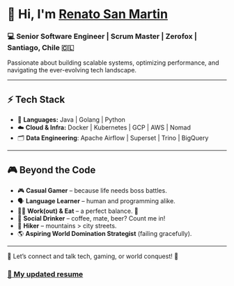 # 👋 Hi, I'm [Renato San Martin](https://www.linkedin.com/in/renato-san-martin-37306017/)  

### 💻 Senior Software Engineer | Scrum Master | Zerofox | Santiago, Chile 🇨🇱  

Passionate about building scalable systems, optimizing performance, and navigating the ever-evolving tech landscape.  

---

## ⚡ Tech Stack  
- 🚀 **Languages:** Java | Golang | Python 
- ☁️ **Cloud & Infra:** Docker | Kubernetes | GCP | AWS | Nomad 
- 🗂️ **Data Engineering**: Apache Airflow | Superset | Trino | BigQuery

---

## 🎮 Beyond the Code  

- 🎮 **Casual Gamer** – because life needs boss battles.  
- 🗣️ **Language Learner** – human and programming alike.  
- 🏋️‍♂️ **Work(out) & Eat** – a perfect balance. 🍔  
- 🍺 **Social Drinker** – coffee, mate, beer? Count me in!  
- 🥾 **Hiker** – mountains > city streets.  
- 🌎 **Aspiring World Domination Strategist** (failing gracefully).  

---

💬 Let’s connect and talk tech, gaming, or world conquest! 🚀  

### [💾 My updated resume](https://github.com/donreno/resume/blob/dc2064129b585ea7db909dd6851a85920296ff5c/resume%20-%20rsanmartin.pdf)


<!--
**donreno/donreno** is a ✨ _special_ ✨ repository because its `README.md` (this file) appears on your GitHub profile.

Here are some ideas to get you started:

- 🔭 I’m currently working on ...
- 🌱 I’m currently learning ...
- 👯 I’m looking to collaborate on ...
- 🤔 I’m looking for help with ...
- 💬 Ask me about ...
- 📫 How to reach me: ...
- 😄 Pronouns: ...
- ⚡ Fun fact: ...
-->
